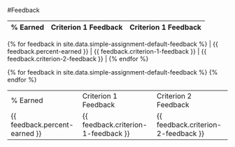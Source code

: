 

#Feedback

| % Earned| Criterion 1 Feedback | Criterion 1 Feedback |
|--- |:---:|---:|
{% for feedback in site.data.simple-assignment-default-feedback %}
| {{ feedback.percent-earned }} | {{ feedback.criterion-1-feedback }} | {{ feedback.criterion-2-feedback }} |
{% endfor %}

<table style="width:100%">
  <tr>
    <td>% Earned</td>
    <td>Criterion 1 Feedback</td> 
    <td>Criterion 2 Feedback</td>
  </tr>
{% for feedback in site.data.simple-assignment-default-feedback %}
  <tr>
    <td>{{ feedback.percent-earned }}</td>
    <td>{{ feedback.criterion-1-feedback }}</td> 
    <td>{{ feedback.criterion-2-feedback }}</td>
  </tr>
{% endfor %}
</table>